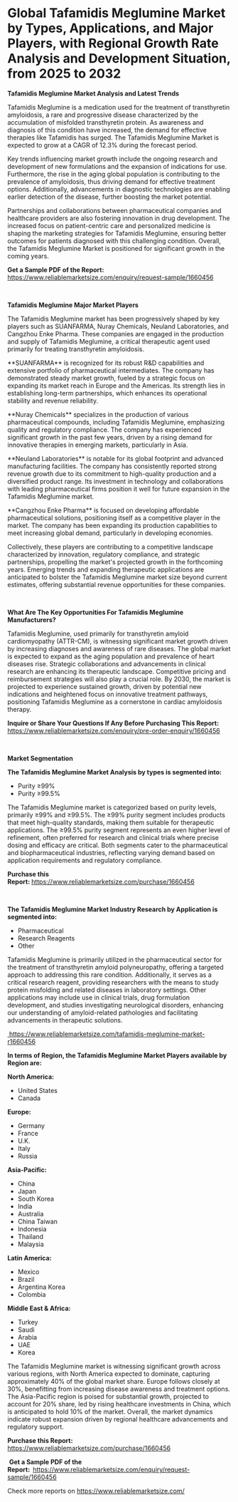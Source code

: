 <p><h1>Global Tafamidis Meglumine Market by Types, Applications, and Major Players, with Regional Growth Rate Analysis and Development Situation, from 2025 to 2032</h1></p><p><strong>Tafamidis Meglumine Market Analysis and Latest Trends</strong></p>
<p><p>Tafamidis Meglumine is a medication used for the treatment of transthyretin amyloidosis, a rare and progressive disease characterized by the accumulation of misfolded transthyretin protein. As awareness and diagnosis of this condition have increased, the demand for effective therapies like Tafamidis has surged. The Tafamidis Meglumine Market is expected to grow at a CAGR of 12.3% during the forecast period. </p><p>Key trends influencing market growth include the ongoing research and development of new formulations and the expansion of indications for use. Furthermore, the rise in the aging global population is contributing to the prevalence of amyloidosis, thus driving demand for effective treatment options. Additionally, advancements in diagnostic technologies are enabling earlier detection of the disease, further boosting the market potential. </p><p>Partnerships and collaborations between pharmaceutical companies and healthcare providers are also fostering innovation in drug development. The increased focus on patient-centric care and personalized medicine is shaping the marketing strategies for Tafamidis Meglumine, ensuring better outcomes for patients diagnosed with this challenging condition. Overall, the Tafamidis Meglumine Market is positioned for significant growth in the coming years.</p></p>
<p><strong>Get a Sample PDF of the Report:&nbsp;</strong> <a href="https://www.reliablemarketsize.com/enquiry/request-sample/1660456?utm_campaign=2266&utm_medium=2&utm_source=Github&utm_content=ia&utm_term=30012025&utm_id=tafamidis-meglumine">https://www.reliablemarketsize.com/enquiry/request-sample/1660456</a></p>
<p>&nbsp;</p>
<p><strong>Tafamidis Meglumine Major Market Players</strong></p>
<p><p>The Tafamidis Meglumine market has been progressively shaped by key players such as SUANFARMA, Nuray Chemicals, Neuland Laboratories, and Cangzhou Enke Pharma. These companies are engaged in the production and supply of Tafamidis Meglumine, a critical therapeutic agent used primarily for treating transthyretin amyloidosis.</p><p>**SUANFARMA** is recognized for its robust R&D capabilities and extensive portfolio of pharmaceutical intermediates. The company has demonstrated steady market growth, fueled by a strategic focus on expanding its market reach in Europe and the Americas. Its strength lies in establishing long-term partnerships, which enhances its operational stability and revenue reliability.</p><p>**Nuray Chemicals** specializes in the production of various pharmaceutical compounds, including Tafamidis Meglumine, emphasizing quality and regulatory compliance. The company has experienced significant growth in the past few years, driven by a rising demand for innovative therapies in emerging markets, particularly in Asia.</p><p>**Neuland Laboratories** is notable for its global footprint and advanced manufacturing facilities. The company has consistently reported strong revenue growth due to its commitment to high-quality production and a diversified product range. Its investment in technology and collaborations with leading pharmaceutical firms position it well for future expansion in the Tafamidis Meglumine market.</p><p>**Cangzhou Enke Pharma** is focused on developing affordable pharmaceutical solutions, positioning itself as a competitive player in the market. The company has been expanding its production capabilities to meet increasing global demand, particularly in developing economies.</p><p>Collectively, these players are contributing to a competitive landscape characterized by innovation, regulatory compliance, and strategic partnerships, propelling the market's projected growth in the forthcoming years. Emerging trends and expanding therapeutic applications are anticipated to bolster the Tafamidis Meglumine market size beyond current estimates, offering substantial revenue opportunities for these companies.</p></p>
<p>&nbsp;</p>
<p><strong>What Are The Key Opportunities For Tafamidis Meglumine Manufacturers?</strong></p>
<p><p>Tafamidis Meglumine, used primarily for transthyretin amyloid cardiomyopathy (ATTR-CM), is witnessing significant market growth driven by increasing diagnoses and awareness of rare diseases. The global market is expected to expand as the aging population and prevalence of heart diseases rise. Strategic collaborations and advancements in clinical research are enhancing its therapeutic landscape. Competitive pricing and reimbursement strategies will also play a crucial role. By 2030, the market is projected to experience sustained growth, driven by potential new indications and heightened focus on innovative treatment pathways, positioning Tafamidis Meglumine as a cornerstone in cardiac amyloidosis therapy.</p></p>
<p><strong>Inquire or Share Your Questions If Any Before Purchasing This Report:</strong> <a href="https://www.reliablemarketsize.com/enquiry/pre-order-enquiry/1660456?utm_campaign=2266&utm_medium=2&utm_source=Github&utm_content=ia&utm_term=30012025&utm_id=tafamidis-meglumine">https://www.reliablemarketsize.com/enquiry/pre-order-enquiry/1660456</a></p>
<p>&nbsp;</p>
<p><strong>Market Segmentation</strong></p>
<p><strong>The Tafamidis Meglumine Market Analysis by types is segmented into:</strong></p>
<p><ul><li>Purity ≥99%</li><li>Purity ≥99.5%</li></ul></p>
<p><p>The Tafamidis Meglumine market is categorized based on purity levels, primarily ≥99% and ≥99.5%. The ≥99% purity segment includes products that meet high-quality standards, making them suitable for therapeutic applications. The ≥99.5% purity segment represents an even higher level of refinement, often preferred for research and clinical trials where precise dosing and efficacy are critical. Both segments cater to the pharmaceutical and biopharmaceutical industries, reflecting varying demand based on application requirements and regulatory compliance.</p></p>
<p><strong>Purchase this Report:&nbsp;</strong><a href="https://www.reliablemarketsize.com/purchase/1660456?utm_campaign=2266&utm_medium=2&utm_source=Github&utm_content=ia&utm_term=30012025&utm_id=tafamidis-meglumine">https://www.reliablemarketsize.com/purchase/1660456</a></p>
<p>&nbsp;</p>
<p><strong>The Tafamidis Meglumine Market Industry Research by Application is segmented into:</strong></p>
<p><ul><li>Pharmaceutical</li><li>Research Reagents</li><li>Other</li></ul></p>
<p><p>Tafamidis Meglumine is primarily utilized in the pharmaceutical sector for the treatment of transthyretin amyloid polyneuropathy, offering a targeted approach to addressing this rare condition. Additionally, it serves as a critical research reagent, providing researchers with the means to study protein misfolding and related diseases in laboratory settings. Other applications may include use in clinical trials, drug formulation development, and studies investigating neurological disorders, enhancing our understanding of amyloid-related pathologies and facilitating advancements in therapeutic solutions.</p></p>
<p><a href="https://www.reliablemarketsize.com/tafamidis-meglumine-market-r1660456?utm_campaign=2266&utm_medium=2&utm_source=Github&utm_content=ia&utm_term=30012025&utm_id=tafamidis-meglumine">&nbsp;https://www.reliablemarketsize.com/tafamidis-meglumine-market-r1660456</a></p>
<p><strong>In terms of Region, the Tafamidis Meglumine Market Players available by Region are:</strong></p>
<p>
    <p> <strong> North America: </strong>
        <ul>
            <li>United States</li>
            <li>Canada</li>
        </ul>
        </p> 
    <p> <strong> Europe: </strong>
        <ul>
            <li>Germany</li>
            <li>France</li>
            <li>U.K.</li>
            <li>Italy</li>
            <li>Russia</li>
        </ul>
        </p> 
    <p> <strong> Asia-Pacific: </strong>
        <ul>
            <li>China</li>
            <li>Japan</li>
            <li>South Korea</li>
            <li>India</li>
            <li>Australia</li>
            <li>China Taiwan</li>
            <li>Indonesia</li>
            <li>Thailand</li>
            <li>Malaysia</li>
        </ul>
        </p> 
    <p> <strong> Latin America: </strong>
        <ul>
            <li>Mexico</li>
            <li>Brazil</li>
            <li>Argentina Korea</li>
            <li>Colombia</li>
        </ul>
        </p> 
    <p> <strong> Middle East & Africa: </strong>
        <ul>
            <li>Turkey</li>
            <li>Saudi</li>
            <li>Arabia</li>
            <li>UAE</li>
            <li>Korea</li>
        </ul>
    </p>
    </p>
<p><p>The Tafamidis Meglumine market is witnessing significant growth across various regions, with North America expected to dominate, capturing approximately 40% of the global market share. Europe follows closely at 30%, benefitting from increasing disease awareness and treatment options. The Asia-Pacific region is poised for substantial growth, projected to account for 20% share, led by rising healthcare investments in China, which is anticipated to hold 10% of the market. Overall, the market dynamics indicate robust expansion driven by regional healthcare advancements and regulatory support.</p></p>
<p><strong>Purchase this Report: </strong><a href="https://www.reliablemarketsize.com/purchase/1660456?utm_campaign=2266&utm_medium=2&utm_source=Github&utm_content=ia&utm_term=30012025&utm_id=tafamidis-meglumine">https://www.reliablemarketsize.com/purchase/1660456</a></p>
<p>&nbsp;<strong>Get a Sample PDF of the Report:&nbsp;&nbsp;</strong><a href="https://www.reliablemarketsize.com/enquiry/request-sample/1660456?utm_campaign=2266&utm_medium=2&utm_source=Github&utm_content=ia&utm_term=30012025&utm_id=tafamidis-meglumine">https://www.reliablemarketsize.com/enquiry/request-sample/1660456</a></p>
<p><strong></strong></p>
<p>Check more reports on <a href="https://www.reliablemarketsize.com/?utm_campaign=2266&utm_medium=2&utm_source=Github&utm_content=ia&utm_term=30012025&utm_id=tafamidis-meglumine">https://www.reliablemarketsize.com/</a></p>